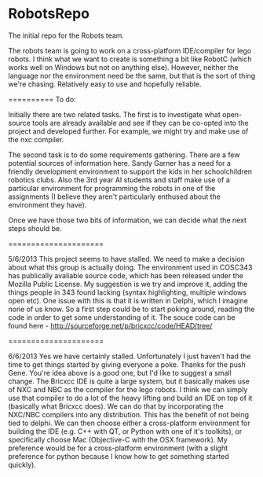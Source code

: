 RobotsRepo
==========

The initial repo for the Robots team.

The robots team is going to work on a cross-platform IDE/compiler for lego robots. I think what we want to create is something a bit like RobotC (which works well on Windows but not on anything else). However, neither the language nor the environment need be the same, but that is the sort of thing we're chasing. Relatively easy to use and hopefully reliable.

==========
To do:

Initially there are two related tasks. The first is to investigate what open-source tools are already available and see if they can be co-opted into the project and developed further. For example, we might try and make use of the nxc compiler.

The second task is to do some requirements gathering. There are a few potential sources of information here. Sandy Garner has a need for a friendly development environment to support the kids in her schoolchildren robotics clubs. Also the 3rd year AI students and staff make use of a particular environment for programming the robots in one of the assignments (I believe they aren't particularly enthused about the environment they have).

Once we have those two bits of information, we can decide what the next steps should be.

=====================


5/6/2013
This project seems to have stalled.
We need to make a decision about what this group is actually doing.
The environment used in COSC343 has publically avaliable source code, which has been released under the Mozilla Public
License. My suggestion is we try and improve it, adding the things people in 343 found lacking (syntax highlighting,
multiple windows open etc). One issue with this is that it is written in Delphi, which I imagine none of us know.
So a first step could be to start poking around, reading the code in order to get some understanding of it.
The souce code can be found here - http://sourceforge.net/p/bricxcc/code/HEAD/tree/

=====================

6/6/2013
Yes we have certainly stalled. Unfortunately I just haven't had the time to get things started by giving everyone a poke. Thanks for the push Gene. You're idea above is a good one, but I'd like to suggest a small change. The Bricxcc IDE is quite a large system, but it basically makes use of NXC and NBC as the compiler for the lego robots. I think we can simply use that compiler to do a lot of the heavy lifting and build an IDE on top of it (basically what Bricxcc does). We can do that by incorporating the NXC/NBC compilers into any distribution. This has the benefit of not being tied to delphi. We can then choose either a cross-platform environment for building the IDE (e.g. C++ with QT, or Python with one of it's toolkits), or specifically choose Mac (Objective-C with the OSX framework). My preference would be for a cross-platform environment (with a slight preference for python because I know how to get something started quickly).

